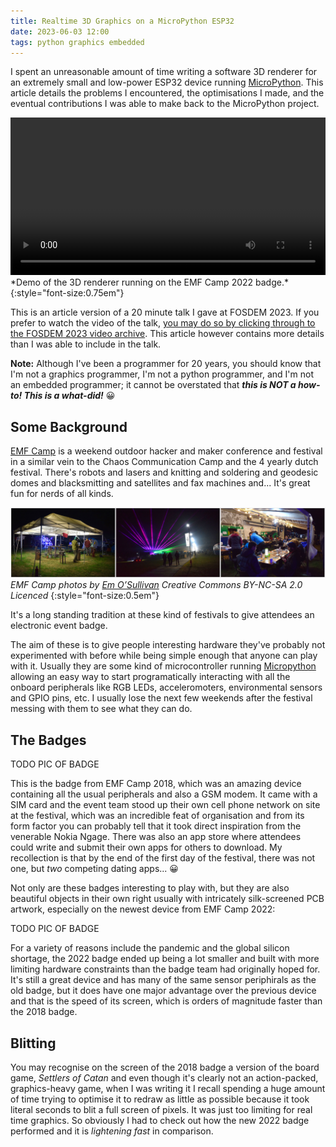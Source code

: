 ```yaml
---
title: Realtime 3D Graphics on a MicroPython ESP32
date: 2023-06-03 12:00
tags: python graphics embedded
---
```


I spent an unreasonable amount of time writing a software 3D renderer for an extremely small and low-power ESP32 device running [MicroPython](https://micropython.org/). This article details the problems I encountered, the optimisations I made, and the eventual contributions I was able to make back to the MicroPython project.

<video controls width="100%">
  <source src="/assets/images/tidal3d-demo.webm" type="video/webm">
</video>
*Demo of the 3D renderer running on the EMF Camp 2022 badge.*
{:style="font-size:0.75em"}

This is an article version of a 20 minute talk I gave at FOSDEM 2023. If you prefer to watch the video of the talk, [you may do so by clicking through to the FOSDEM 2023 video archive](https://fosdem.org/2023/schedule/event/python_hacking_esp32/). This article however contains more details than I was able to include in the talk.

**Note:** Although I've been a programmer for 20 years, you should know that I'm not a graphics programmer, I'm not a python programmer, and I'm not an embedded programmer; it cannot be overstated that ***this is NOT a how-to! This is a what-did!*** 😀

## Some Background

[EMF Camp](https://www.emfcamp.org/) is a weekend outdoor hacker and maker conference and festival in a similar vein to the Chaos Communication Camp and the 4 yearly dutch festival. There's robots and lasers and knitting and soldering and geodesic domes and blacksmitting and satellites and fax machines and... It's great fun for nerds of all kinds.

![Photographs of EMF Camp festival.](/assets/images/emfcamp-2022.png)
*EMF Camp photos by [Em O’Sullivan](https://www.flickr.com/people/freakatoms/) Creative Commons BY-NC-SA 2.0 Licenced*
{:style="font-size:0.5em"}

It's a long standing tradition at these kind of festivals to give attendees an electronic event badge.

The aim of these is to give people interesting hardware they've probably not experimented with before while being simple enough that anyone can play with it. Usually they are some kind of microcontroller running [Micropython](https://micropython.org/) allowing an easy way to start programatically interacting with all the onboard peripherals like RGB LEDs, acceleromoters, environmental sensors and GPIO pins, etc. I usually lose the next few weekends after the festival messing with them to see what they can do.

## The Badges

TODO PIC OF BADGE

This is the badge from EMF Camp 2018, which was an amazing device containing all the usual peripherals and also a GSM modem. It came with a SIM card and the event team stood up their own cell phone network on site at the festival, which was an incredible feat of organisation and from its form factor you can probably tell that it took direct inspiration from the venerable Nokia Ngage. There was also an app store where attendees could write and submit their own apps for others to download. My recollection is that by the end of the first day of the festival, there was not one, but *two* competing dating apps... 😀

Not only are these badges interesting to play with, but they are also beautiful objects in their own right usually with intricately silk-screened PCB artwork, especially on the newest device from EMF Camp 2022:

TODO PIC OF BADGE

For a variety of reasons include the pandemic and the global silicon shortage, the 2022 badge ended up being a lot smaller and built with more limiting hardware constraints than the badge team had originally hoped for. It's still a great device and has many of the same sensor periphirals as the old badge, but it does have one major advantage over the previous device and that is the speed of its screen, which is orders of magnitude faster than the 2018 badge.

## Blitting

You may recognise on the screen of the 2018 badge a version of the board game, *Settlers of Catan* and even though it's clearly not an action-packed, graphics-heavy game, when I was writing it I recall spending a huge amount of time trying to optimise it to redraw as little as possible because it took literal seconds to blit a full screen of pixels. It was just too limiting for real time graphics. So obviously I had to check out how the new 2022 badge performed and it is *lightening fast* in comparison.

